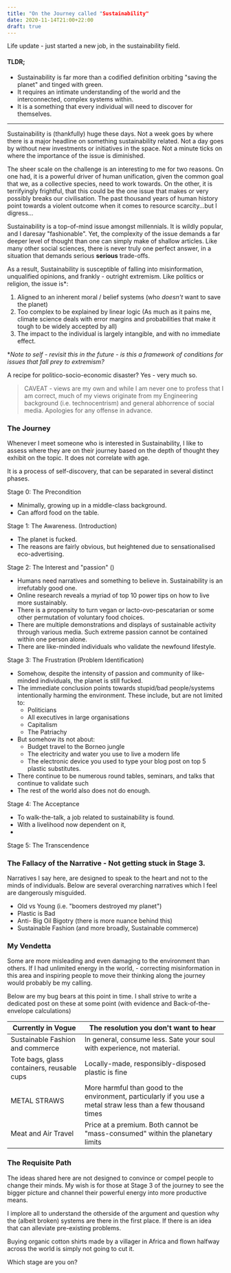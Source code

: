```yaml
---
title: "On the Journey called "Sustainability"
date: 2020-11-14T21:00+22:00
draft: true
---
```


Life update - just started a new job, in the sustainability field.

#### TLDR;

- Sustainability is far more than a codified definition orbiting "saving the planet" and tinged with green.
- It requires an intimate understanding of the world and the interconnected, complex systems within. 
- It is a something that every individual will need to discover for themselves.

---

Sustainability is (thankfully) huge these days. Not a week goes by where there is a major headline on something sustainability related. Not a day goes by without new investments or initiatives in the space. Not a minute ticks on where the importance of the issue is diminished. 

The sheer scale on the challenge is an interesting to me for two reasons. On one had, it is a powerful driver of human unification, given the common goal that we, as a collective species, need to work towards. On the other, it is terrifyingly frightful, that this could be the one issue that makes or very possibly breaks our civilisation. The past thousand years of human history point towards a violent outcome when it comes to resource scarcity...but I digress...

Sustainability is a top-of-mind issue amongst millennials. It is wildly popular, and I daresay "fashionable". Yet, the complexity of the issue demands a far deeper level of thought than one can simply make of shallow articles. Like many other social sciences, there is never truly one perfect answer, in a situation that demands serious **serious** trade-offs.

As a result, Sustainability is susceptible of falling into misinformation, unqualified opinions, and frankly - outright extremism. Like politics or religion, the issue is*:

1. Aligned to an inherent moral / belief systems (who *doesn't* want to save the planet)
2. Too complex to be explained by linear logic (As much as it pains me, climate science deals with error margins and probabilities that make it tough to be widely accepted by all)
3. The impact to the individual is largely intangible, and with no immediate effect.

**Note to self - revisit this in the future - is this a framework of conditions for issues that fall prey to extremism?*

A recipe for politico-socio-economic disaster? Yes - very much so.

> CAVEAT - views are my own and while I am never one to profess that I am correct, much of my views originate from my Engineering background (i.e. technocentrism) and general abhorrence of social media. Apologies for any offense in advance.

### The Journey

Whenever I meet someone who is interested in Sustainability, I like to assess where they are on their journey based on the depth of thought they exhibit on the topic. It does not correlate with age. 

It is a process of self-discovery, that can be separated in several distinct phases. 

Stage 0: The Precondition 

- Minimally, growing up in a middle-class background.
- Can afford food on the table.

Stage 1: The Awareness. (Introduction)

- The planet is fucked. 
- The reasons are fairly obvious, but heightened due to sensationalised eco-advertising.

Stage 2: The Interest and "passion" ()

- Humans need narratives and something to believe in. Sustainability is an irrefutably good one.
- Online research reveals a myriad of top 10 power tips on how to live more sustainably.
- There is a propensity to turn vegan or lacto-ovo-pescatarian or some other permutation of voluntary food choices.
- There are multiple demonstrations and displays of sustainable activity through various media. Such extreme passion cannot be contained within one person alone.
- There are like-minded individuals who validate the newfound lifestyle. 

Stage 3: The Frustration (Problem Identification)

- Somehow, despite the intensity of passion and community of like-minded individuals, the planet is still fucked.
- The immediate conclusion points towards stupid/bad people/systems intentionally harming the environment. These include, but are not limited to:
  - Politicians
  - All executives in large organisations
  - Capitalism 
  - The Patriachy
- But somehow its not about:
  - Budget travel to the Borneo jungle
  - The electricity and water you use to live a modern life
  - The electronic device you used to type your blog post on top 5 plastic substitutes.
- There continue to be numerous round tables, seminars, and talks that continue to validate such
- The rest of the world also does not do enough.

Stage 4: The Acceptance 

- To walk-the-talk, a job related to sustainability is found.
- With a livelihood now dependent on it, 
- 

Stage 5: The Transcendence 

### The Fallacy of the Narrative - Not getting stuck in Stage 3.

Narratives I say here, are designed to speak to the heart and not to the minds of individuals. Below are several overarching narratives which I feel are dangerously misguided. 

- Old vs Young (i.e. "boomers destroyed my planet")
- Plastic is Bad
- Anti- Big Oil Bigotry (there is more nuance behind this)
- Sustainable Fashion (and more broadly, Sustainable commerce)

### My Vendetta

Some are more misleading and even damaging to the environment than others. If I had unlimited energy in the world, - correcting misinformation in this area and inspiring people to move their thinking along the journey would probably be my calling.

Below are my bug bears at this point in time. I shall strive to write a dedicated post on these at some point (with evidence and Back-of-the-envelope calculations)

| Currently in Vogue                         | The resolution you don't want to hear                        |
| ------------------------------------------ | ------------------------------------------------------------ |
| Sustainable Fashion and commerce           | In general, consume less. Sate your soul with experience, not material. |
| Tote bags, glass containers, reusable cups | Locally-made, responsibly-disposed plastic is fine           |
| METAL STRAWS                               | More harmful than good to the environment, particularly if you use a metal straw less than a few thousand times |
| Meat and Air Travel                        | Price at a premium. Both cannot be "mass-consumed" within the planetary limits |

### The Requisite Path

The ideas shared here are not designed to convince or compel people to change their minds. My wish is for those at Stage 3 of the journey to see the bigger picture and channel their powerful energy into more productive means.

I implore all to understand the otherside of the argument and question why the (albeit broken) systems are there in the first place. If there is an idea that can alleviate pre-existing problems. 

Buying organic cotton shirts made by a villager in Africa and flown halfway across the world is simply not going to cut it. 

Which stage are you on?

